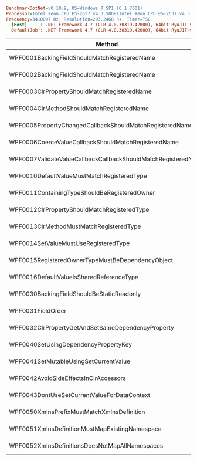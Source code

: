 ``` ini

BenchmarkDotNet=v0.10.9, OS=Windows 7 SP1 (6.1.7601)
Processor=Intel Xeon CPU E5-2637 v4 3.50GHzIntel Xeon CPU E5-2637 v4 3.50GHz, ProcessorCount=16
Frequency=3410097 Hz, Resolution=293.2468 ns, Timer=TSC
  [Host]     : .NET Framework 4.7 (CLR 4.0.30319.42000), 64bit RyuJIT-v4.7.2116.0
  DefaultJob : .NET Framework 4.7 (CLR 4.0.30319.42000), 64bit RyuJIT-v4.7.2116.0


```
 |                                                        Method |        Mean |      Error |     StdDev |      Median |   Gen 0 | Allocated |
 |-------------------------------------------------------------- |------------:|-----------:|-----------:|------------:|--------:|----------:|
 |                  WPF0001BackingFieldShouldMatchRegisteredName |   175.47 us |   3.988 us |  11.378 us |   174.94 us |       - |      42 B |
 |                  WPF0002BackingFieldShouldMatchRegisteredName |   179.07 us |   4.707 us |  13.729 us |   177.91 us |       - |      42 B |
 |                   WPF0003ClrPropertyShouldMatchRegisteredName |    81.03 us |   2.377 us |   6.933 us |    81.32 us |       - |      41 B |
 |                     WPF0004ClrMethodShouldMatchRegisteredName |   480.45 us |  33.730 us |  99.453 us |   440.23 us |       - |      44 B |
 |       WPF0005PropertyChangedCallbackShouldMatchRegisteredName |   154.67 us |   3.074 us |   8.819 us |   155.01 us |       - |      42 B |
 |           WPF0006CoerceValueCallbackShouldMatchRegisteredName |   157.09 us |   3.730 us |  10.939 us |   155.95 us |       - |      42 B |
 | WPF0007ValidateValueCallbackCallbackShouldMatchRegisteredName | 1,251.89 us |  35.891 us | 105.826 us | 1,236.75 us |       - |    3600 B |
 |                    WPF0010DefaultValueMustMatchRegisteredType |   164.01 us |   3.580 us |  10.386 us |   162.54 us |       - |      42 B |
 |                  WPF0011ContainingTypeShouldBeRegisteredOwner | 3,663.34 us |  84.014 us | 247.719 us | 3,670.19 us | 42.9688 |  294595 B |
 |                   WPF0012ClrPropertyShouldMatchRegisteredType |    77.40 us |   1.901 us |   5.605 us |    77.18 us |       - |      41 B |
 |                       WPF0013ClrMethodMustMatchRegisteredType |   410.48 us |  11.019 us |  32.317 us |   408.71 us |       - |      44 B |
 |                          WPF0014SetValueMustUseRegisteredType | 5,733.76 us | 131.408 us | 385.396 us | 5,699.68 us | 85.9375 |  589126 B |
 |              WPF0015RegisteredOwnerTypeMustBeDependencyObject | 3,710.97 us | 122.342 us | 358.807 us | 3,691.32 us | 42.9688 |  295043 B |
 |                      WPF0016DefaultValueIsSharedReferenceType |   212.88 us |   4.229 us |  10.687 us |   213.00 us |       - |      42 B |
 |                     WPF0030BackingFieldShouldBeStaticReadonly |   210.98 us |   4.193 us |  11.825 us |   207.85 us |       - |      42 B |
 |                                             WPF0031FieldOrder |   178.64 us |   4.247 us |  12.255 us |   178.91 us |       - |      42 B |
 |             WPF0032ClrPropertyGetAndSetSameDependencyProperty |    74.45 us |   2.222 us |   6.516 us |    73.76 us |       - |     191 B |
 |                          WPF0040SetUsingDependencyPropertyKey | 5,378.59 us | 138.598 us | 402.098 us | 5,437.65 us | 85.9375 |  590022 B |
 |                         WPF0041SetMutableUsingSetCurrentValue | 4,847.19 us | 170.700 us | 497.941 us | 4,760.53 us | 46.8750 |  327107 B |
 |                         WPF0042AvoidSideEffectsInClrAccessors |   508.49 us |  18.256 us |  53.255 us |   504.77 us |       - |      48 B |
 |                   WPF0043DontUseSetCurrentValueForDataContext | 3,613.89 us |  90.317 us | 260.584 us | 3,604.91 us | 42.9688 |  295043 B |
 |                    WPF0050XmlnsPrefixMustMatchXmlnsDefinition |   174.22 us |   3.974 us |  11.591 us |   173.45 us |       - |      42 B |
 |                WPF0051XmlnsDefinitionMustMapExistingNamespace |   124.04 us |   2.876 us |   8.434 us |   123.56 us |  0.4883 |    3640 B |
 |                WPF0052XmlnsDefinitionsDoesNotMapAllNamespaces |   121.83 us |   2.587 us |   7.588 us |   120.58 us |       - |      41 B |
